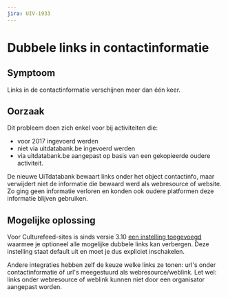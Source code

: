 ```yaml
---
jira: UIV-1933
---
```


# Dubbele links in contactinformatie

## Symptoom

Links in de contactinformatie verschijnen meer dan één keer.

## Oorzaak

Dit probleem doen zich enkel voor bij activiteiten die:

- voor 2017 ingevoerd werden
- niet via uitdatabank.be ingevoerd werden
- via uitdatabank.be aangepast op basis van een gekopieerde oudere activiteit.

De nieuwe UiTdatabank bewaart links onder het object contactinfo, maar verwijdert niet de informatie die bewaard werd als webresource of website. Zo ging geen informatie verloren en konden ook oudere platformen deze informatie blijven gebruiken.

## Mogelijke oplossing

Voor Culturefeed-sites is sinds versie 3.10 [een instelling toegevoegd](https://github.com/cultuurnet/culturefeed/pull/148/ "Check pull request on Github for more details") waarmee je optioneel alle mogelijke dubbele links kan verbergen. Deze instelling staat default uit en moet je dus expliciet inschakelen.

Andere integraties hebben zelf de keuze welke links ze tonen: url's onder contactinformatie óf url's meegestuurd als webresource/weblink. Let wel: links onder webresource of weblink kunnen niet door een organisator aangepast worden.
